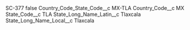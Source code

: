 <?xml version="1.0" encoding="UTF-8"?>
<CustomMetadata xmlns="http://soap.sforce.com/2006/04/metadata" xmlns:xsi="http://www.w3.org/2001/XMLSchema-instance" xmlns:xsd="http://www.w3.org/2001/XMLSchema">
    <label>SC-377</label>
    <protected>false</protected>
    <values>
        <field>Country_Code_State_Code__c</field>
        <value xsi:type="xsd:string">MX-TLA</value>
    </values>
    <values>
        <field>Country_Code__c</field>
        <value xsi:type="xsd:string">MX</value>
    </values>
    <values>
        <field>State_Code__c</field>
        <value xsi:type="xsd:string">TLA</value>
    </values>
    <values>
        <field>State_Long_Name_Latin__c</field>
        <value xsi:type="xsd:string">Tlaxcala</value>
    </values>
    <values>
        <field>State_Long_Name_Local__c</field>
        <value xsi:type="xsd:string">Tlaxcala</value>
    </values>
</CustomMetadata>
